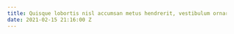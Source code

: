 ```yaml
---
title: Quisque lobortis nisl accumsan metus hendrerit, vestibulum ornare risus fringilla.
date: 2021-02-15 21:16:00 Z
---
```


